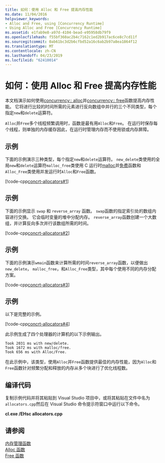 ```yaml
---
title: 如何：使用 Alloc 和 Free 提高内存性能
ms.date: 11/04/2016
helpviewer_keywords:
- Alloc and Free, using [Concurrency Runtime]
- Using Alloc and Free [Concurrency Runtime]
ms.assetid: e1fab9e8-a97d-4104-bead-e95958db79f9
ms.openlocfilehash: f55bf360ac2b4c7162c1ed2b917ac6ce8c7cd11f
ms.sourcegitcommit: 0ab61bc3d2b6cfbd52a16c6ab2b97a8ea1864f12
ms.translationtype: MT
ms.contentlocale: zh-CN
ms.lasthandoff: 04/23/2019
ms.locfileid: "62410014"
---
```

# <a name="how-to-use-alloc-and-free-to-improve-memory-performance"></a>如何：使用 Alloc 和 Free 提高内存性能

本文档演示如何使用[concurrency:: alloc](reference/concurrency-namespace-functions.md#alloc)并[concurrency:: free](reference/concurrency-namespace-functions.md#free)函数提高内存性能。 它将进行比较的时间所需的元素进行反向数组中并行的三个不同类型，每个指定`new`和`delete`运算符。

`Alloc`并`Free`多个线程频繁调用时，函数是最有用`Alloc`和`Free`。 在运行时保存每个线程，则单独的内存缓存因此，在运行时管理内存而不使用锁或内存屏障。

## <a name="example"></a>示例

下面的示例演示三种类型，每个指定`new`和`delete`运算符。 `new_delete`类使用的全局`new`和`delete`运算符`malloc_free`类使用 C 运行时[malloc](../../c-runtime-library/reference/malloc.md)并[免费](../../c-runtime-library/reference/free.md)函数和`Alloc_Free`类使用并发运行时`Alloc`和`Free`函数。

[!code-cpp[concrt-allocators#1](../../parallel/concrt/codesnippet/cpp/how-to-use-alloc-and-free-to-improve-memory-performance_1.cpp)]

## <a name="example"></a>示例

下面的示例显示 `swap` 和 `reverse_array` 函数。 `swap`函数的指定索引处的数组内容进行交换。 它会临时变量的堆中分配内存。 `reverse_array`函数创建一个大数组，并计算反向多次并行该数组所需的时间。

[!code-cpp[concrt-allocators#2](../../parallel/concrt/codesnippet/cpp/how-to-use-alloc-and-free-to-improve-memory-performance_2.cpp)]

## <a name="example"></a>示例

下面的示例演示`wmain`函数来计算所需的时间`reverse_array`函数，以便做出`new_delete`， `malloc_free`，和`Alloc_Free`类型，其中每个使用不同的内存分配方案。

[!code-cpp[concrt-allocators#3](../../parallel/concrt/codesnippet/cpp/how-to-use-alloc-and-free-to-improve-memory-performance_3.cpp)]

## <a name="example"></a>示例

以下是完整的示例。

[!code-cpp[concrt-allocators#4](../../parallel/concrt/codesnippet/cpp/how-to-use-alloc-and-free-to-improve-memory-performance_4.cpp)]

此示例生成了四个处理器的计算机的以下示例输出。

```Output
Took 2031 ms with new/delete.
Took 1672 ms with malloc/free.
Took 656 ms with Alloc/Free.
```

在此示例中，该类型，使用`Alloc`并`Free`函数提供最佳的内存性能，因为`Alloc`和`Free`函数针对频繁分配和释放的内存从多个块进行了优化线程数。

## <a name="compiling-the-code"></a>编译代码

复制示例代码并将其粘贴到 Visual Studio 项目中，或将其粘贴在文件中名为`allocators.cpp`然后在 Visual Studio 命令提示符窗口中运行以下命令。

**cl.exe /EHsc allocators.cpp**

## <a name="see-also"></a>请参阅

[内存管理函数](../../parallel/concrt/memory-management-functions.md)<br/>
[Alloc 函数](reference/concurrency-namespace-functions.md#alloc)<br/>
[Free 函数](reference/concurrency-namespace-functions.md#free)
